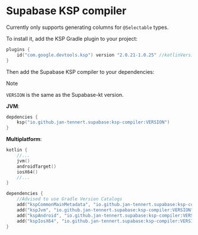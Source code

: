 # Supabase KSP compiler

Currently only supports generating columns for `@Selectable` types.

To install it, add the KSP Gradle plugin to your project:

```kotlin
plugins {
    id("com.google.devtools.ksp") version "2.0.21-1.0.25" //kotlinVersion-kspVersion
}
```

Then add the Supabase KSP compiler to your dependencies:

> [!NOTE]
> `VERSION` is the same as the Supabase-kt version.

**JVM**:

```kotlin
depdencies {
    ksp("io.github.jan-tennert.supabase:ksp-compiler:VERSION")
}
```

**Multiplatform**:

```kotlin
kotlin {
    //...
    jvm()
    androidTarget()
    iosX64()
    //...
}

dependencies {
    //Advised to use Gradle Version Catalogs
    add("kspCommonMainMetadata", "io.github.jan-tennert.supabase:ksp-compiler:VERSION")
    add("kspJvm", "io.github.jan-tennert.supabase:ksp-compiler:VERSION")
    add("kspAndroid", "io.github.jan-tennert.supabase:ksp-compiler:VERSION")
    add("kspIosX64", "io.github.jan-tennert.supabase:ksp-compiler:VERSION")
}
